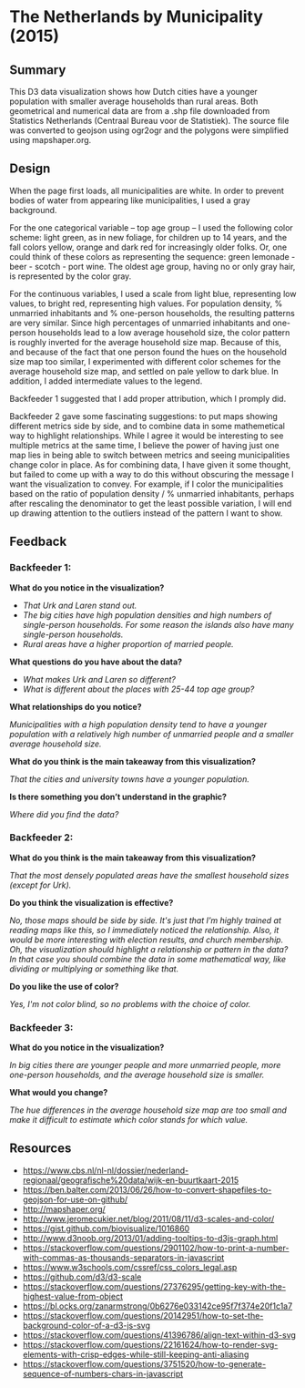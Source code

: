 # The Netherlands by Municipality (2015)

## Summary

This D3 data visualization shows how Dutch cities have a younger population with smaller average households than rural areas. Both geometrical and numerical data are from a .shp file downloaded from Statistics Netherlands (Centraal Bureau voor de Statistiek). The source file was converted to geojson using ogr2ogr and the polygons were simplified using mapshaper.org.

## Design

When the page first loads, all municipalities are white. In order to prevent bodies of water from appearing like municipalities, I used a gray background.

For the one categorical variable &ndash; top age group &ndash; I used the following color scheme: light green, as in new foliage, for children up to 14 years, and the fall colors yellow, orange and dark red for increasingly older folks. Or, one could think of these colors as representing the sequence: green lemonade - beer - scotch - port wine. The oldest age group, having no or only gray hair, is represented by the color gray.

For the continuous variables, I used a scale from light blue, representing low values, to bright red, representing high values. For population density, % unmarried inhabitants and % one-person households, the resulting patterns are very similar. Since high percentages of unmarried inhabitants and one-person households lead to a low average household size, the color pattern is roughly inverted for the average household size map. Because of this, and because of the fact that one person found the hues on the household size map too similar, I experimented with different color schemes for the average household size map, and settled on pale yellow to dark blue. In addition, I added intermediate values to the legend.

Backfeeder 1 suggested that I add proper attribution, which I promply did.

Backfeeder 2 gave some fascinating suggestions: to put maps showing different metrics side by side, and to combine data in some mathemetical way to highlight relationships. While I agree it would be interesting to see multiple metrics at the same time, I believe the power of having just one map lies in being able to switch between metrics and seeing municipalities change color in place. As for combining data, I have given it some thought, but failed to come up with a way to do this without obscuring the message I want the visualization to convey. For example, if I color the municipalities based on the ratio of population density / % unmarried inhabitants, perhaps after rescaling the denominator to get the least possible variation, I will end up drawing attention to the outliers instead of the pattern I want to show.

## Feedback

### Backfeeder 1:

**What do you notice in the visualization?**

- *That Urk and Laren stand out.*
- *The big cities have high population densities and high numbers of single-person households. For some reason the islands also have many single-person households.*
- *Rural areas have a higher proportion of married people.*

**What questions do you have about the data?**

- *What makes Urk and Laren so different?*
- *What is different about the places with 25-44 top age group?*

**What relationships do you notice?**

*Municipalities with a high population density tend to have a younger population with a relatively high number of unmarried people and a smaller average household size.*

**What do you think is the main takeaway from this visualization?**

*That the cities and university towns have a younger population.*

**Is there something you don’t understand in the graphic?**

*Where did you find the data?*

### Backfeeder 2:

**What do you think is the main takeaway from this visualization?**

*That the most densely populated areas have the smallest household sizes (except for Urk).*

**Do you think the visualization is effective?**

*No, those maps should be side by side. It's just that I'm highly trained at reading maps like this, so I immediately noticed the relationship. Also, it would be more interesting with election results, and church membership. Oh, the visualization should highlight a relationship or pattern in the data? In that case you should combine the data in some mathematical way, like dividing or multiplying or something like that.*

**Do you like the use of color?**

*Yes, I'm not color blind, so no problems with the choice of color.*

### Backfeeder 3:

**What do you notice in the visualization?**

*In big cities there are younger people and more unmarried people, more one-person households, and the average household size is smaller.*

**What would you change?**

*The hue differences in the average household size map are too small and make it difficult to estimate which color stands for which value.*

## Resources

- https://www.cbs.nl/nl-nl/dossier/nederland-regionaal/geografische%20data/wijk-en-buurtkaart-2015
- https://ben.balter.com/2013/06/26/how-to-convert-shapefiles-to-geojson-for-use-on-github/
- http://mapshaper.org/
- http://www.jeromecukier.net/blog/2011/08/11/d3-scales-and-color/
- https://gist.github.com/biovisualize/1016860
- http://www.d3noob.org/2013/01/adding-tooltips-to-d3js-graph.html
- https://stackoverflow.com/questions/2901102/how-to-print-a-number-with-commas-as-thousands-separators-in-javascript
- https://www.w3schools.com/cssref/css_colors_legal.asp
- https://github.com/d3/d3-scale
- https://stackoverflow.com/questions/27376295/getting-key-with-the-highest-value-from-object
- https://bl.ocks.org/zanarmstrong/0b6276e033142ce95f7f374e20f1c1a7
- https://stackoverflow.com/questions/20142951/how-to-set-the-background-color-of-a-d3-js-svg
- https://stackoverflow.com/questions/41396786/align-text-within-d3-svg
- https://stackoverflow.com/questions/22161624/how-to-render-svg-elements-with-crisp-edges-while-still-keeping-anti-aliasing
- https://stackoverflow.com/questions/3751520/how-to-generate-sequence-of-numbers-chars-in-javascript
